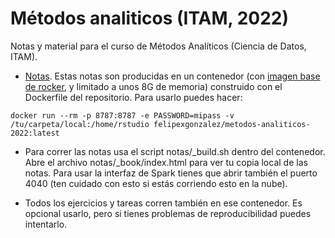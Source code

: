# Métodos analiticos (ITAM, 2022)
Notas y material para el curso de Métodos Analíticos (Ciencia de Datos, ITAM).

- [Notas](https://metodos-analiticos-2022.netlify.app/). Estas notas son producidas
en un contenedor (con [imagen base de rocker](https://www.rocker-project.org), y limitado a unos 8G de memoria)  construido con el Dockerfile del repositorio. Para usarlo puedes hacer:

```
docker run --rm -p 8787:8787 -e PASSWORD=mipass -v /tu/carpeta/local:/home/rstudio felipexgonzalez/metodos-analiticos-2022:latest
```

- Para correr las notas usa el script notas/\_build.sh dentro del contenedor. Abre el archivo notas/\_book/index.html para ver tu copia local de las notas. Para usar la interfaz de Spark tienes que abrir también el puerto 4040 (ten cuidado con esto si estás corriendo esto en la nube).

- Todos los ejercicios y tareas corren también en ese contenedor. Es opcional usarlo,
pero si tienes problemas de reproducibilidad puedes intentarlo.

